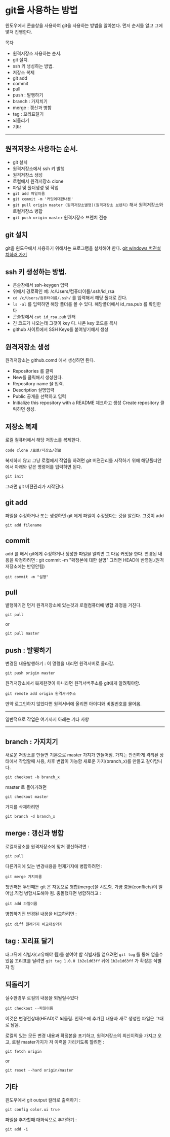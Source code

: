 # git을 사용하는 방법

윈도우에서 콘솔창을 사용하여 git을 사용하는 방법을 알아본다.
먼저 순서를 알고 그에 맟쳐 진행한다.


목차
- 원격저장소 사용하는 순서.
- git 설치.
- ssh 키 생성하는 방법.
- 저장소 복제
- git add
- commit
- pull
- push : 발행하기
- branch : 가지치기
- merge : 갱신과 병함
- tag : 꼬리표달기
- 되돌리기
- 기타


------------------------------------------


## 원격저장소 사용하는 순서.
- git 설치
- 원격저장소에서 ssh 키 발행
- 원격저장소 생성
- 로컬에서 원격저장소 clone
- 파일 및 폴더생성 및 작업
- `git add 파일이름`
- `git commit -m '커밋에대한내용'`
- `git pull origin master (원격저장소별명)(원격저장소 브렌치)` 해서 원격저장소와 로컬저장소 병합 
- `git push origin master` 원격저장소 브렌치 전송




## git 설치
git을 윈도우에서 사용하기 위해서는 프로그램을 설치해야 한다.
[git windows 버젼설치하러 가기](http://code.google.com/p/msysgit/downloads/list?can=3)





## ssh 키 생성하는 방법.

- 콘솔창에서 ssh-keygen 입력
- 위에서 경로확인 예: /c/Users/컴퓨터이름/.ssh/id_rsa
- `cd /c/Users/컴퓨터이름/.ssh/` 를 입력해서 해당 폴더로 간다.
- `ls -al` 를 입력하면 해당 폴더를 볼 수 있다. 해당폴더에서 id_rsa.pub 를 확인한다
- 콘솔창에서 `cat id_rsa.pub` 엔터
- 긴 코드가 나오는데 그것이 key 다. 나온 key 코드를 복사
- github 사이트에서 SSH Keys를 붙여넣기해서 생성





## 원격저장소 생성
원격저장소는 github.comd 에서 생성하면 된다.
- Repositories 를 클릭
- New를 클릭해서 생성한다.
- Repository name 을 입력.
- Description 설명입력
- Public 공개을 선택하고 입력
- Initialize this repository with a README 체크하고 생성 Create repository 클릭하면 생성.






## 저장소 복제
로컬 컬퓨터에서 해당 저장소를 복제한다.

```git
code clone /로컬/저장소/경로
```

복제하지 않고 그냥 로컬에서 작업을 하려면 git 버젼관리를 시작하기 위해 해당폴더안에서 아래와 같은 명령어를 입력하면 된다.

```git
git init
```

그러면 git 버젼관리가 시작된다.





## git add
파일을 수정하거나 또는 생성하면 git 에게 파일이 수정됐다는 것을 알린다. 그것이 add

```git
git add filename
```





## commit
add 를 해서 git에게 수정하거나 생성한 파일을 알리면 그 다음 커밋을 한다.
변경된 내용을 확정하려면 : git commit -m "확정본에 대한 설명" 그러면 HEAD에 반영됨.(원격저장소에는 반영안됨)

```git
git commit -m "설명"
```




## pull
발행하기전 먼저 원격저장소에 있는것과 로컬컴퓨터에 병합 과정을 거친다.

```git
git pull
```
or 

```git
git pull master
```






## push : 발행하기
변경된 내용발행하기 : 이 명령을 내리면 원격서버로 올라감. 

```git
git push origin master
```


원격저장소에서 복제한것이 아니라면 원격서버주소를 git에게 알려줘야함. 

```git
git remote add origin 원격서버주소
```

만약 로그인하지 않았다면 원격서버에 올리면 아이디와 비밀번호를 물어옴.





------------------------------------------------------

일반적으로 작업은 여기까지 아래는 기타 사항

-------------------------------------------------------





## branch : 가지치기
새로운 저장소를 만들면 기본으로 master 가지가 만들어짐. 
가지는 안전하게 격리된 상태에서 작업할때 사용, 차후 변합이 가능함
새로운 가지(branch_x)를 만들고 갈아탑니다. 

```git
git checkout -b branch_x
```

master 로 돌아가려면 

```git
git checkout master
```

가지를 삭제하려면 

```git
git branch -d branch_x
```





## merge : 갱신과 병합
로컬저장소를 원격저장소에 맞쳐 갱신하려면 : 

```git
git pull
```

다른가지에 있는 변경내용을 현재가지에 병합하려면 : 

```git
git merge 가지이름
```

첫번째든 두번째든 git 은 자동으로 병합(merge)을 시도함. 가끔 충돌(conflicts)이 일어남.직접 병합시도해야 됨.
충돌했다면 병합하라고 : 

```git
git add 파일이름
```


병합하기전 변경된 내용을 비교하려면 : 

```git
git diff 원래가지 비교대상가지
```



## tag : 꼬리표 달기
태그뒤에 식별자(고유해야 됨)를 붙여야 함 식별자를 얻으려면 `git log` 를 통해 얻을수 있음
꼬리표를 달려면 `git tag 1.0.0 1b2e1d63ff` 뒤에 `1b2e1d63ff` 가 확정본 식별자 임






## 되돌리기
실수한경우 로컬의 내용을 되될릴수있다

```git
git checkout --파일이름
```

이것은 변경전상태(HEAD)로 되돌림. 
인덱스에 추가된 내용과 새로 생성한 파일은 그대로 남음.

로컬의 있는 모든 변경 내용과 확정본을 포기하고, 원격저장소의 최신이력을 가지고 오고, 
로컬 master가지가 저 이력을 가리키도록 할려면 : 

```git
git fetch origin
```
or 

```git
git reset --hard origin/master
```



## 기타
윈도우에서 git output 컬러로 출력하기 : 

```git
git config color.ui true
```

파일을 추가할때 대화식으로 추가하기 : 

```git
git add -i
```

